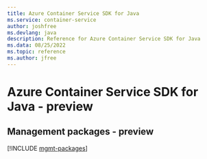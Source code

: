 ```yaml
---
title: Azure Container Service SDK for Java
ms.service: container-service
author: joshfree
ms.devlang: java
description: Reference for Azure Container Service SDK for Java
ms.data: 08/25/2022
ms.topic: reference
ms.author: jfree
---
```

# Azure Container Service SDK for Java - preview

## Management packages - preview
[!INCLUDE [mgmt-packages](container-service-mgmt-index.md)]